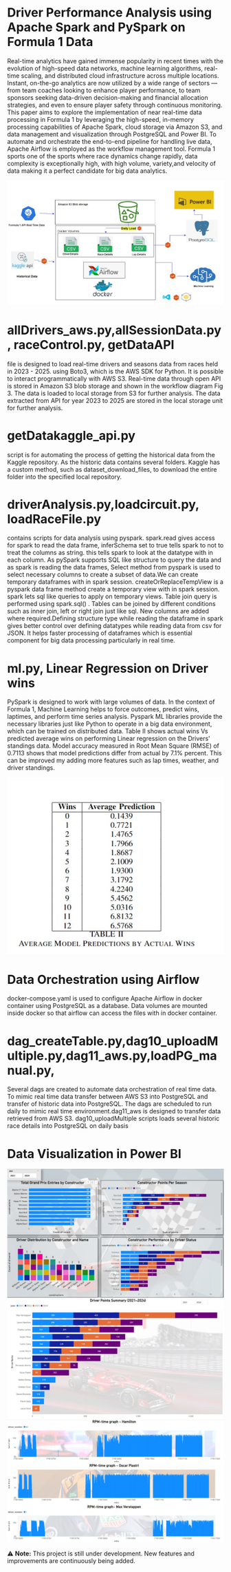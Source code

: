 # Driver Performance Analysis using Apache Spark and PySpark on Formula 1 Data

Real-time analytics have gained immense popularity in recent times with the evolution of high-speed data networks, machine learning algorithms, real-time scaling, and distributed cloud infrastructure across multiple locations. Instant, on-the-go analytics are now utilized by a wide range of sectors — from team coaches looking to enhance player performance, to team sponsors seeking data-driven decision-making and financial allocation strategies, and even to ensure player safety through continuous monitoring. This paper aims to explore the implementation of near real-time data processing in Formula 1 by leveraging the high-speed, in-memory processing capabilities of Apache Spark, cloud storage via Amazon S3, and data management and visualization through PostgreSQL and Power BI.  To automate and orchestrate the end-to-end pipeline for handling live data, Apache Airflow is employed as the workflow management tool. Formula 1 sports one of the sports where race dynamics change rapidly, data complexity is exceptionally high, with high volume, variety,and velocity of data making it a perfect candidate for big data analytics. 


![image alt](https://github.com/x23425237/DataIntensive_CA2/blob/main/workflow.jpg)



# allDrivers_aws.py,allSessionData.py, raceControl.py, getDataAPI
file is designed to load real-time drivers and seasons data from races held in 2023 - 2025. using Boto3, which is the AWS SDK for Python. It is possible to interact programmatically with AWS S3. Real-time data through open API is stored in Amazon S3 blob storage and shown in the workflow diagram Fig 3.  The data is loaded to local storage from S3 for further analysis. The data extracted from API for year 2023 to 2025 are stored in the local storage unit for further analysis.


# getDatakaggle_api.py 
script is for automating the process of getting the historical data from the Kaggle repository. As the historic data contains several folders. Kaggle has a custom method, such as dataset_download_files, to download the entire folder into the specified local repository. 


# driverAnalysis.py,loadcircuit.py, loadRaceFile.py
contains scripts for data analysis using pyspark. spark.read gives access for spark to read the data frame, inferSchema set to true tells spark to not to treat the columns as string. this tells spark to look at the datatype with in each column. As pySpark supports SQL like structure to query the data and as spark is reading the data frames, Select method from pyspark is used to select necessary columns to create a subset of data.We can create temporary dataframes with in spark session. createOrReplaceTempView is a pyspark data frame method create a temporary view with in spark session. spark lets sql like queries to apply on temporary views. Table join query is performed using spark.sql() . Tables can be joined by different conditions such as inner join, left or right join just like sql. New columns are added where required.Defining structure type while reading the dataframe in spark gives better control over defining 
datatypes while reading data from csv for JSON. It helps faster processing of dataframes which is essential component for big data processing particularly in real time. 

# ml.py, Linear Regression on Driver wins
PySpark is designed to work with large volumes of data. In the context of Formula 1, Machine Learning helps to force outcomes, predict wins, laptimes, and perform time series analysis. Pyspark ML libraries provide the necessary libraries just like Python to operate in a big data environment, which can be trained on distributed data. Table II shows actual wins Vs predicted average wins on performing Linear regression on the Drivers' standings data. Model accuracy measured in Root Mean Square (RMSE) of 0.7113 shows that model predictions differ from actual by 7.1% percent. This can be improved my adding more features such as lap times, weather, and driver standings.

![image alt](https://github.com/x23425237/DataIntensive_CA2/blob/main/linearRegression.jpg)

# Data Orchestration using Airflow
docker-compose.yaml is used to configure Apache Airflow in docker container using PostgreSQL as a database. Data volumes are mounted inside docker so that airflow can access the files with in docker container.


# dag_createTable.py,dag10_uploadMultiple.py,dag11_aws.py,loadPG_manual.py,
Several dags are created to automate data orchestration of real time data. To mimic real time data transfer between AWS S3 into PostgreSQL and transfer of historic data into PostgreSQL. The dags are scheduled to run daily to mimic real time environment.dag11_aws is designed to transfer data retrieved from AWS S3. dag10_uploadMultiple scripts loads several historic race details into PostgreSQL on daily basis


# Data Visualization in Power BI

![image alt](https://github.com/x23425237/DataIntensive_CA2/blob/main/powerBI1.jpg)
![image alt](https://github.com/x23425237/DataIntensive_CA2/blob/main/powerBI2.jpg)
![image alt](https://github.com/x23425237/DataIntensive_CA2/blob/main/rpm.jpg)


⚠️ **Note:** This project is still under development. New features and  improvements are continuously being added.

